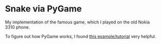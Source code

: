 # Snake via PyGame

My implementation of the famous game, which I played on the old Nokia 3310 phone.

To figure out how PyGame works, I found [this example/tutorial](https://realpython.com/asteroids-game-python/) very helpful.
